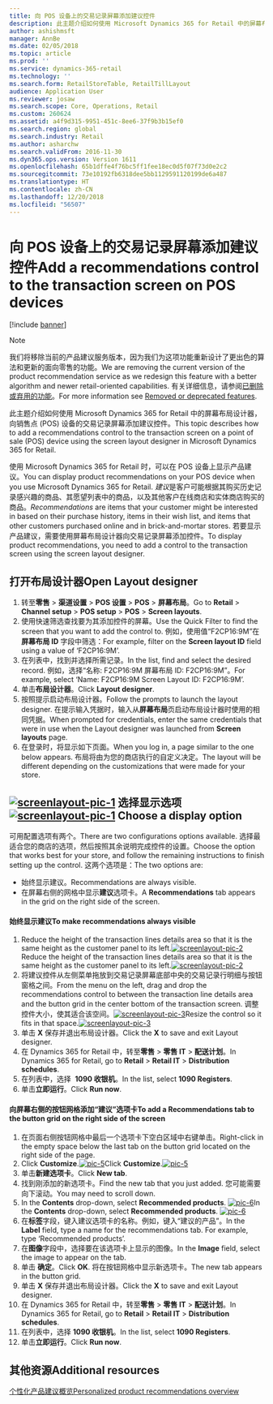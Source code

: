 ```yaml
---
title: 向 POS 设备上的交易记录屏幕添加建议控件
description: 此主题介绍如何使用 Microsoft Dynamics 365 for Retail 中的屏幕布局设计器，向销售点 (POS) 设备的交易记录屏幕添加建议控件。
author: ashishmsft
manager: AnnBe
ms.date: 02/05/2018
ms.topic: article
ms.prod: ''
ms.service: dynamics-365-retail
ms.technology: ''
ms.search.form: RetailStoreTable, RetailTillLayout
audience: Application User
ms.reviewer: josaw
ms.search.scope: Core, Operations, Retail
ms.custom: 260624
ms.assetid: a4f9d315-9951-451c-8ee6-37f9b3b15ef0
ms.search.region: global
ms.search.industry: Retail
ms.author: asharchw
ms.search.validFrom: 2016-11-30
ms.dyn365.ops.version: Version 1611
ms.openlocfilehash: 65b1dffe4f76bc5ff1fee18ec0d5f07f73d0e2c2
ms.sourcegitcommit: 73e10192fb6318dee5bb1129591120199de6a487
ms.translationtype: HT
ms.contentlocale: zh-CN
ms.lasthandoff: 12/20/2018
ms.locfileid: "56507"
---
```

# <a name="add-a-recommendations-control-to-the-transaction-screen-on-pos-devices"></a><span data-ttu-id="1986b-103">向 POS 设备上的交易记录屏幕添加建议控件</span><span class="sxs-lookup"><span data-stu-id="1986b-103">Add a recommendations control to the transaction screen on POS devices</span></span>

[!include [banner](includes/banner.md)]

> [!NOTE]
> <span data-ttu-id="1986b-104">我们将移除当前的产品建议服务版本，因为我们为这项功能重新设计了更出色的算法和更新的面向零售的功能。</span><span class="sxs-lookup"><span data-stu-id="1986b-104">We are removing the current version of the product recommendation service as we redesign this feature with a better algorithm and newer retail-oriented capabilities.</span></span> <span data-ttu-id="1986b-105">有关详细信息，请参阅[已删除或弃用的功能](https://docs.microsoft.com/en-us/dynamics365/unified-operations/dev-itpro/migration-upgrade/deprecated-features)。</span><span class="sxs-lookup"><span data-stu-id="1986b-105">For more information see [Removed or deprecated features](https://docs.microsoft.com/en-us/dynamics365/unified-operations/dev-itpro/migration-upgrade/deprecated-features).</span></span> 

<span data-ttu-id="1986b-106">此主题介绍如何使用 Microsoft Dynamics 365 for Retail 中的屏幕布局设计器，向销售点 (POS) 设备的交易记录屏幕添加建议控件。</span><span class="sxs-lookup"><span data-stu-id="1986b-106">This topic describes how to add a recommendations control to the transaction screen on a point of sale (POS) device using the screen layout designer in Microsoft Dynamics 365 for Retail.</span></span>

<span data-ttu-id="1986b-107">使用 Microsoft Dynamics 365 for Retail 时，可以在 POS 设备上显示产品建议。</span><span class="sxs-lookup"><span data-stu-id="1986b-107">You can display product recommendations on your POS device when you use Microsoft Dynamics 365 for Retail.</span></span> <span data-ttu-id="1986b-108">*建议*是客户可能根据其购买历史记录感兴趣的商品、其愿望列表中的商品，以及其他客户在线商店和实体商店购买的商品。</span><span class="sxs-lookup"><span data-stu-id="1986b-108">*Recommendations* are items that your customer might be interested in based on their purchase history, items in their wish list, and items that other customers purchased online and in brick-and-mortar stores.</span></span> <span data-ttu-id="1986b-109">若要显示产品建议，需要使用屏幕布局设计器向交易记录屏幕添加控件。</span><span class="sxs-lookup"><span data-stu-id="1986b-109">To display product recommendations, you need to add a control to the transaction screen using the screen layout designer.</span></span>

## <a name="open-layout-designer"></a><span data-ttu-id="1986b-110">打开布局设计器</span><span class="sxs-lookup"><span data-stu-id="1986b-110">Open Layout designer</span></span>
1.  <span data-ttu-id="1986b-111">转至**零售** &gt; **渠道设置** &gt; **POS 设置** &gt; **POS** &gt; **屏幕布局**。</span><span class="sxs-lookup"><span data-stu-id="1986b-111">Go to **Retail** &gt; **Channel setup** &gt; **POS setup** &gt; **POS** &gt; **Screen layouts**.</span></span>
2.  <span data-ttu-id="1986b-112">使用快速筛选查找要为其添加控件的屏幕。</span><span class="sxs-lookup"><span data-stu-id="1986b-112">Use the Quick Filter to find the screen that you want to add the control to.</span></span> <span data-ttu-id="1986b-113">例如，使用值“F2CP16:9M”在**屏幕布局 ID** 字段中筛选：</span><span class="sxs-lookup"><span data-stu-id="1986b-113">For example, filter on the **Screen layout ID** field using a value of ‘F2CP16:9M’.</span></span>
3.  <span data-ttu-id="1986b-114">在列表中，找到并选择所需记录。</span><span class="sxs-lookup"><span data-stu-id="1986b-114">In the list, find and select the desired record.</span></span> <span data-ttu-id="1986b-115">例如，选择“名称: F2CP16:9M 屏幕布局 ID: F2CP16:9M”。</span><span class="sxs-lookup"><span data-stu-id="1986b-115">For example, select ‘Name: F2CP16:9M Screen Layout ID: F2CP16:9M’.</span></span>
4.  <span data-ttu-id="1986b-116">单击**布局设计器**。</span><span class="sxs-lookup"><span data-stu-id="1986b-116">Click **Layout designer**.</span></span>
5.  <span data-ttu-id="1986b-117">按照提示启动布局设计器。</span><span class="sxs-lookup"><span data-stu-id="1986b-117">Follow the prompts to launch the layout designer.</span></span> <span data-ttu-id="1986b-118">在提示输入凭据时，输入从**屏幕布局**页启动布局设计器时使用的相同凭据。</span><span class="sxs-lookup"><span data-stu-id="1986b-118">When prompted for credentials, enter the same credentials that were in use when the Layout designer was launched from **Screen layouts** page.</span></span>
6.  <span data-ttu-id="1986b-119">在登录时，将显示如下页面。</span><span class="sxs-lookup"><span data-stu-id="1986b-119">When you log in, a page similar to the one below appears.</span></span> <span data-ttu-id="1986b-120">布局将由为您的商店执行的自定义决定。</span><span class="sxs-lookup"><span data-stu-id="1986b-120">The layout will be different depending on the customizations that were made for your store.</span></span>

<span data-ttu-id="1986b-121">[![screenlayout-pic-1](./media/screenlayout-pic-1.png)](./media/screenlayout-pic-1.png) 选择显示选项</span><span class="sxs-lookup"><span data-stu-id="1986b-121">[![screenlayout-pic-1](./media/screenlayout-pic-1.png)](./media/screenlayout-pic-1.png) Choose a display option</span></span>
-----------------------

<span data-ttu-id="1986b-122">可用配置选项有两个。</span><span class="sxs-lookup"><span data-stu-id="1986b-122">There are two configurations options available.</span></span> <span data-ttu-id="1986b-123">选择最适合您的商店的选项，然后按照其余说明完成控件的设置。</span><span class="sxs-lookup"><span data-stu-id="1986b-123">Choose the option that works best for your store, and follow the remaining instructions to finish setting up the control.</span></span> <span data-ttu-id="1986b-124">这两个选项是：</span><span class="sxs-lookup"><span data-stu-id="1986b-124">The two options are:</span></span>
-   <span data-ttu-id="1986b-125">始终显示建议。</span><span class="sxs-lookup"><span data-stu-id="1986b-125">Recommendations are always visible.</span></span>
-   <span data-ttu-id="1986b-126">在屏幕右侧的网格中显示**建议**选项卡。</span><span class="sxs-lookup"><span data-stu-id="1986b-126">A **Recommendations** tab appears in the grid on the right side of the screen.</span></span>

#### <a name="to-make-recommendations-always-visible"></a><span data-ttu-id="1986b-127">始终显示建议</span><span class="sxs-lookup"><span data-stu-id="1986b-127">To make recommendations always visible</span></span>

1.  <span data-ttu-id="1986b-128">Reduce the height of the transaction lines details area so that it is the same height as the customer panel to its left.[](./media/pic-2.png)[![screenlayout-pic-2](./media/screenlayout-pic-2.png)](./media/screenlayout-pic-2.png)</span><span class="sxs-lookup"><span data-stu-id="1986b-128">Reduce the height of the transaction lines details area so that it is the same height as the customer panel to its left.[](./media/pic-2.png)[![screenlayout-pic-2](./media/screenlayout-pic-2.png)](./media/screenlayout-pic-2.png)</span></span>
2.  <span data-ttu-id="1986b-129">将建议控件从左侧菜单拖放到交易记录屏幕底部中央的交易记录行明细与按钮窗格之间。</span><span class="sxs-lookup"><span data-stu-id="1986b-129">From the menu on the left, drag and drop the recommendations control to between the transaction line details area and the button grid in the center bottom of the transaction screen.</span></span> <span data-ttu-id="1986b-130">调整控件大小，使其适合该空间。[](./media/pic-3.png)[![screenlayout-pic-3](./media/screenlayout-pic-3.png)](./media/screenlayout-pic-3.png)</span><span class="sxs-lookup"><span data-stu-id="1986b-130">Resize the control so it fits in that space.[](./media/pic-3.png)[![screenlayout-pic-3](./media/screenlayout-pic-3.png)](./media/screenlayout-pic-3.png)</span></span>
3.  <span data-ttu-id="1986b-131">单击 **X** 保存并退出布局设计器。</span><span class="sxs-lookup"><span data-stu-id="1986b-131">Click the **X** to save and exit Layout designer.</span></span>
4.  <span data-ttu-id="1986b-132">在 Dynamics 365 for Retail 中，转至**零售** &gt; **零售 IT** &gt; **配送计划**。</span><span class="sxs-lookup"><span data-stu-id="1986b-132">In Dynamics 365 for Retail, go to **Retail** &gt; **Retail IT** &gt; **Distribution schedules**.</span></span>
5.  <span data-ttu-id="1986b-133">在列表中，选择  **1090 收银机**。</span><span class="sxs-lookup"><span data-stu-id="1986b-133">In the list, select **1090 Registers**.</span></span>
6.  <span data-ttu-id="1986b-134">单击**立即运行**。</span><span class="sxs-lookup"><span data-stu-id="1986b-134">Click **Run now**.</span></span>

#### <a name="to-add-a-recommendations-tab-to-the-button-grid-on-the-right-side-of-the-screen"></a><span data-ttu-id="1986b-135">向屏幕右侧的按钮网格添加“建议”选项卡</span><span class="sxs-lookup"><span data-stu-id="1986b-135">To add a Recommendations tab to the button grid on the right side of the screen</span></span>

1.  <span data-ttu-id="1986b-136">在页面右侧按钮网格中最后一个选项卡下空白区域中右键单击。</span><span class="sxs-lookup"><span data-stu-id="1986b-136">Right-click in the empty space below the last tab on the button grid located on the right side of the page.</span></span>
2.  <span data-ttu-id="1986b-137">Click **Customize**.[![pic-5](./media/pic-5.png)](./media/pic-5.png)</span><span class="sxs-lookup"><span data-stu-id="1986b-137">Click **Customize**.[![pic-5](./media/pic-5.png)](./media/pic-5.png)</span></span>
3.  <span data-ttu-id="1986b-138">单击**新建选项卡**。</span><span class="sxs-lookup"><span data-stu-id="1986b-138">Click **New tab**.</span></span>
4.  <span data-ttu-id="1986b-139">找到刚添加的新选项卡。</span><span class="sxs-lookup"><span data-stu-id="1986b-139">Find the new tab that you just added.</span></span> <span data-ttu-id="1986b-140">您可能需要向下滚动。</span><span class="sxs-lookup"><span data-stu-id="1986b-140">You may need to scroll down.</span></span>
5.  <span data-ttu-id="1986b-141">In the **Contents** drop-down, select **Recommended products**. [![pic-6](./media/pic-6.png)](./media/pic-6.png)</span><span class="sxs-lookup"><span data-stu-id="1986b-141">In the **Contents** drop-down, select **Recommended products**. [![pic-6](./media/pic-6.png)](./media/pic-6.png)</span></span>
6.  <span data-ttu-id="1986b-142">在**标签**字段，键入建议选项卡的名称。例如，键入“建议的产品”。</span><span class="sxs-lookup"><span data-stu-id="1986b-142">In the **Label** field, type a name for the recommendations tab. For example, type ‘Recommended products’.</span></span>
7.  <span data-ttu-id="1986b-143">在**图像**字段中，选择要在该选项卡上显示的图像。</span><span class="sxs-lookup"><span data-stu-id="1986b-143">In the **Image** field, select the image to appear on the tab.</span></span>
8.  <span data-ttu-id="1986b-144">单击 **确定**。</span><span class="sxs-lookup"><span data-stu-id="1986b-144">Click **OK**.</span></span> <span data-ttu-id="1986b-145">将在按钮网格中显示新选项卡。</span><span class="sxs-lookup"><span data-stu-id="1986b-145">The new tab appears in the button grid.</span></span>
9.  <span data-ttu-id="1986b-146">单击 **X** 保存并退出布局设计器。</span><span class="sxs-lookup"><span data-stu-id="1986b-146">Click the **X** to save and exit Layout designer.</span></span>
10. <span data-ttu-id="1986b-147">在 Dynamics 365 for Retail 中，转至**零售** &gt; **零售 IT** &gt; **配送计划**。</span><span class="sxs-lookup"><span data-stu-id="1986b-147">In Dynamics 365 for Retail, go to **Retail** &gt; **Retail IT** &gt; **Distribution schedules**.</span></span>
11. <span data-ttu-id="1986b-148">在列表中，选择 **1090 收银机**。</span><span class="sxs-lookup"><span data-stu-id="1986b-148">In the list, select **1090 Registers**.</span></span>
12. <span data-ttu-id="1986b-149">单击**立即运行**。</span><span class="sxs-lookup"><span data-stu-id="1986b-149">Click **Run now**.</span></span>


<a name="additional-resources"></a><span data-ttu-id="1986b-150">其他资源</span><span class="sxs-lookup"><span data-stu-id="1986b-150">Additional resources</span></span>
--------

[<span data-ttu-id="1986b-151">个性化产品建议概览</span><span class="sxs-lookup"><span data-stu-id="1986b-151">Personalized product recommendations overview</span></span>](personalized-product-recommendations.md)



